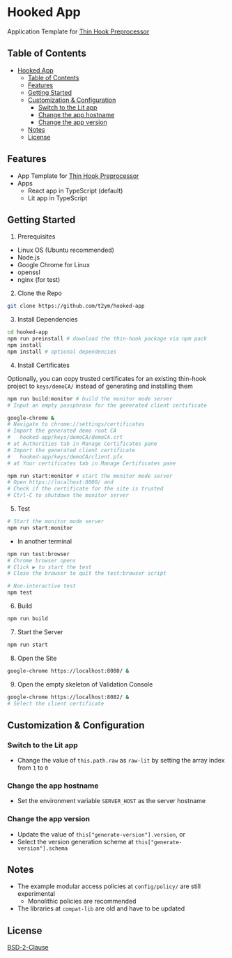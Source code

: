 
# Hooked App

Application Template for [Thin Hook Preprocessor](https://github.com/t2ym/thin-hook)


## Table of Contents

- [Hooked App](#hooked-app)
  - [Table of Contents](#table-of-contents)
  - [Features](#features)
  - [Getting Started](#getting-started)
  - [Customization \& Configuration](#customization--configuration)
    - [Switch to the Lit app](#switch-to-the-lit-app)
    - [Change the app hostname](#change-the-app-hostname)
    - [Change the app version](#change-the-app-version)
  - [Notes](#notes)
  - [License](#license)

## Features

- App Template for [Thin Hook Preprocessor](https://github.com/t2ym/thin-hook)
- Apps
  - React app in TypeScript (default)
  - Lit app in TypeScript

## Getting Started

1. Prerequisites

- Linux OS (Ubuntu recommended)
- Node.js
- Google Chrome for Linux
- openssl
- nginx (for test)

2. Clone the Repo

```sh
git clone https://github.com/t2ym/hooked-app

```

3. Install Dependencies

```sh
cd hooked-app
npm run preinstall # download the thin-hook package via npm pack
npm install 
npm install # optional dependencies
```

4. Install Certificates

Optionally, you can copy trusted certificates for an existing thin-hook project to `keys/demoCA/` instead of generating and installing them

```sh
npm run build:monitor # build the monitor mode server
# Input an empty passphrase for the generated client certificate

google-chrome &
# Navigate to chrome://settings/certificates
# Import the generated demo root CA
#   hooked-app/keys/demoCA/demoCA.crt 
# at Authorities tab in Manage Certificates pane
# Import the generated client certificate 
#   hooked-app/keys/demoCA/client.pfx 
# at Your certificates tab in Manage Certificates pane

npm run start:monitor # start the monitor mode server
# Open https://localhost:8080/ and 
# Check if the certificate for the site is trusted
# Ctrl-C to shutdown the monitor server
```

5. Test

```sh
# Start the monitor mode server
npm run start:monitor
```
- In another terminal
```sh
npm run test:browser
# Chrome browser opens
# Click ▶ to start the test
# Close the browser to quit the test:browser script
```
```sh
# Non-interactive test
npm test
```

6. Build

```sh
npm run build
```

7. Start the Server

```sh
npm run start
```

8. Open the Site

```sh
google-chrome https://localhost:8080/ &
```

9. Open the empty skeleton of Validation Console

```sh
google-chrome https://localhost:8082/ &
# Select the client certificate
```

## Customization & Configuration

### Switch to the Lit app
- Change the value of `this.path.raw` as `raw-lit` by setting the array index from `1` to `0`

### Change the app hostname
- Set the environment variable `SERVER_HOST` as the server hostname

### Change the app version
- Update the value of `this["generate-version"].version`, or
- Select the version generation scheme at `this["generate-version"].schema`

## Notes
- The example modular access policies at `config/policy/` are still experimental
  - Monolithic policies are recommended
- The libraries at `compat-lib` are old and have to be updated

## License

[BSD-2-Clause](LICENSE.md)
